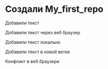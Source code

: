 ﻿# Создали My_first_repo

Добавили текст

Добавили текст через веб браузер

Добавили текст локально

Добавили текст в новой ветке

Конфликт в веб браузере

